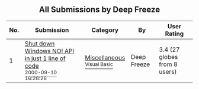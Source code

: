 ﻿<div align="center">

## All Submissions by Deep Freeze

</div>

No.  | Submission | Category | By   | User Rating
---- | ---------- | -------- | ---- | -----------
1 | [Shut down Windows NO\! API in just 1 line of code<br /><sup>2000-09-10 16:28:26</sup>](https://github.com/Planet-Source-Code/deep-freeze-shut-down-windows-no-api-in-just-1-line-of-code__1-11401) | [Miscellaneous<br /><sup>Visual Basic</sup>](../ByCategory/miscellaneous__1-1.md) | Deep Freeze | 3.4 (27 globes from 8 users)
